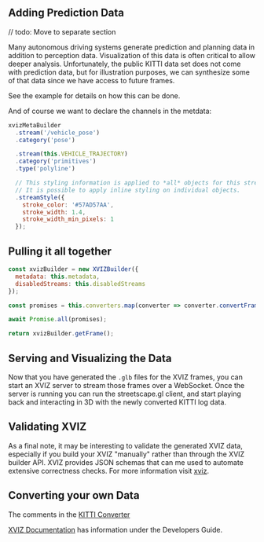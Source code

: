 ## Adding Prediction Data

// todo: Move to separate section

Many autonomous driving systems generate prediction and planning data in addition to perception
data. Visualization of this data is often critical to allow deeper analysis. Unfortunately, the
public KITTI data set does not come with prediction data, but for illustration purposes, we can
synthesize some of that data since we have access to future frames.

See the example for details on how this can be done.

And of course we want to declare the channels in the metdata:

```js
xvizMetaBuilder
  .stream('/vehicle_pose')
  .category('pose')

  .stream(this.VEHICLE_TRAJECTORY)
  .category('primitives')
  .type('polyline')

  // This styling information is applied to *all* objects for this stream.
  // It is possible to apply inline styling on individual objects.
  .streamStyle({
    stroke_color: '#57AD57AA',
    stroke_width: 1.4,
    stroke_width_min_pixels: 1
  });
```

## Pulling it all together

```js
const xvizBuilder = new XVIZBuilder({
  metadata: this.metadata,
  disabledStreams: this.disabledStreams
});

const promises = this.converters.map(converter => converter.convertFrame(frameNumber, xvizBuilder));

await Promise.all(promises);

return xvizBuilder.getFrame();
```

## Serving and Visualizing the Data

Now that you have generated the `.glb` files for the XVIZ frames, you can start an XVIZ server to
stream those frames over a WebSocket. Once the server is running you can run the streetscape.gl
client, and start playing back and interacting in 3D with the newly converted KITTI log data.

## Validating XVIZ

As a final note, it may be interesting to validate the generated XVIZ data, especially if you build
your XVIZ "manually" rather than through the XVIZ builder API. XVIZ provides JSON schemas that can
me used to automate extensive correctness checks. For more information visit
[xviz](http://uber.github.com/xviz).

## Converting your own Data

The comments in the
[KITTI Converter](http://github.com/uber/xviz/blob/master/examples/converters/kitti/src/converters/kitti-converter.js)

[XVIZ Documentation](http://github.com/uber/xviz) has information under the Developers Guide.
